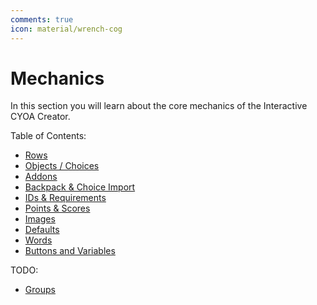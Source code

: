 ```yaml
---
comments: true
icon: material/wrench-cog
---
```


# Mechanics
In this section you will learn about the core mechanics of the Interactive
CYOA Creator.

<!-- [Continue to Rows](./rows/){ .md-button } -->

Table of Contents:
<!-- Leave space below -->

* [Rows](./rows/)
* [Objects / Choices](./objects/)
* [Addons](./addons/)
* [Backpack & Choice Import](./backpack-and-choice-import/)
* [IDs & Requirements](./ids-and-requirements/)
* [Points & Scores](./points-and-scores/)
* [Images](./images/)
* [Defaults](./defaults/)
* [Words](./words/)
* [Buttons and Variables](./buttons-and-variables/)
<!-- Groups goes here -->

TODO:
<!-- Leave space below -->

<!-- * [Buttons & Variables](./buttons-and-variables/) -->
* [Groups](./groups/)
